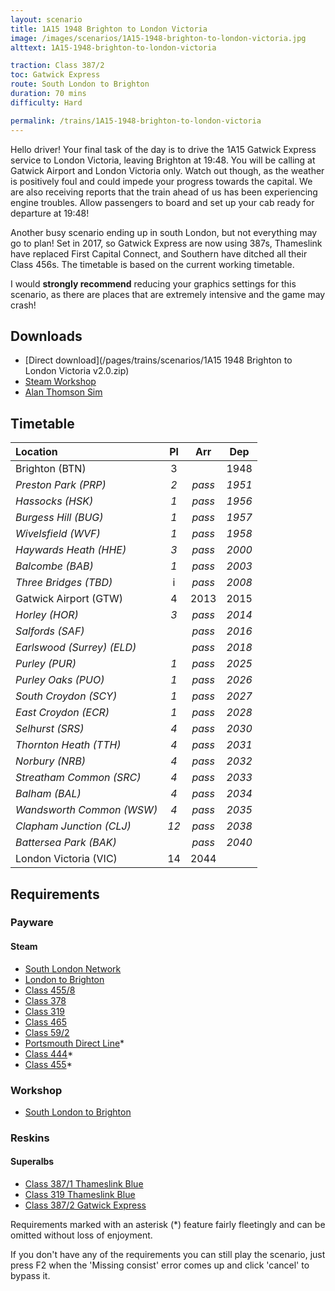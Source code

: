 ```yaml
---
layout: scenario
title: 1A15 1948 Brighton to London Victoria
image: /images/scenarios/1A15-1948-brighton-to-london-victoria.jpg
alttext: 1A15-1948-brighton-to-london-victoria

traction: Class 387/2
toc: Gatwick Express
route: South London to Brighton
duration: 70 mins
difficulty: Hard

permalink: /trains/1A15-1948-brighton-to-london-victoria
---
```


Hello driver! Your final task of the day is to drive the 1A15 Gatwick Express service to London Victoria, leaving Brighton at 19:48. You will be calling at Gatwick Airport and London Victoria only. Watch out though, as the weather is positively foul and could impede your progress towards the capital. We are also receiving reports that the train ahead of us has been experiencing engine troubles. Allow passengers to board and set up your cab ready for departure at 19:48!

Another busy scenario ending up in south London, but not everything may go to plan! Set in 2017, so Gatwick Express are now using 387s, Thameslink have replaced First Capital Connect, and Southern have ditched all their Class 456s. The timetable is based on the current working timetable.

I would **strongly recommend** reducing your graphics settings for this scenario, as there are places that are extremely intensive and the game may crash!

## Downloads
* [Direct download](/pages/trains/scenarios/1A15 1948 Brighton to London Victoria v2.0.zip)
* [Steam Workshop](http://steamcommunity.com/sharedfiles/filedetails/?id=1123961570)
* [Alan Thomson Sim](https://alanthomsonsim.com/?download=1a15-1948-brighton-to-london-victoria)

## Timetable

| Location | Pl | Arr | Dep |
|:-|:-:|:-:|:-:|
| Brighton (BTN) | 3 |  | 1948
| *Preston Park (PRP)* | *2* | *pass* | *1951*
| *Hassocks (HSK)* | *1* | *pass* | *1956*
| *Burgess Hill (BUG)* | *1* | *pass* | *1957*
| *Wivelsfield (WVF)* | *1* | *pass* | *1958*
| *Haywards Heath (HHE)* | *3* | *pass* | *2000*
| *Balcombe (BAB)* | *1* | *pass* | *2003*
| *Three Bridges (TBD)* | i | *pass* | *2008*
| Gatwick Airport (GTW) | 4 | 2013 | 2015
| *Horley (HOR)* | *3* | *pass* | *2014*
| *Salfords (SAF)* |  | *pass* | *2016*
| *Earlswood (Surrey) (ELD)* |  | *pass* | *2018*
| *Purley (PUR)* | *1* | *pass* | *2025*
| *Purley Oaks (PUO)* | *1* | *pass* | *2026*
| *South Croydon (SCY)* | *1* | *pass* | *2027*
| *East Croydon (ECR)* | *1* | *pass* | *2028*
| *Selhurst (SRS)* | *4* | *pass* | *2030*
| *Thornton Heath (TTH)* | *4* | *pass* | *2031*
| *Norbury (NRB)* | *4* | *pass* | *2032*
| *Streatham Common (SRC)* | *4* | *pass* | *2033*
| *Balham (BAL)* | *4* | *pass* | *2034*
| *Wandsworth Common (WSW)* | *4* | *pass* | *2035*
| *Clapham Junction (CLJ)* | *12* | *pass* | *2038*
| *Battersea Park (BAK)* | | *pass* | *2040*
| London Victoria (VIC) | 14 | 2044 | |


## Requirements

### Payware

#### Steam
* [South London Network](http://store.steampowered.com/app/222638)
* [London to Brighton](http://store.steampowered.com/app/208280)
* [Class 455/8](http://store.steampowered.com/app/325963)
* [Class 378](http://store.steampowered.com/app/258663)
* [Class 319](http://store.steampowered.com/app/258640)
* [Class 465](http://store.steampowered.com/app/222576)
* [Class 59/2](http://store.steampowered.com/app/325973)
* [Portsmouth Direct Line](http://store.steampowered.com/app/65218)*
* [Class 444](http://store.steampowered.com/app/65253)*
* [Class 455](http://store.steampowered.com/app/65229)*

### Workshop
* [South London to Brighton](http://steamcommunity.com/workshop/filedetails/?id=341200017)

### Reskins
#### Superalbs
* [Class 387/1 Thameslink Blue](http://superalbs.weebly.com/class387thameslink.html)
* [Class 319 Thameslink Blue](http://superalbs.weebly.com/class319tlblue.html)
* [Class 387/2 Gatwick Express](http://superalbs.weebly.com/class387gatwickexpress.html)

Requirements marked with an asterisk (*) feature fairly fleetingly and can be omitted without loss of enjoyment. 

If you don't have any of the requirements you can still play the scenario, just press F2 when the 'Missing consist' error comes up and click 'cancel' to bypass it.